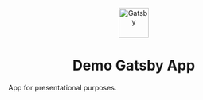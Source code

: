 <p align="center">
  <a href="https://www.franciszekfiutek.com">
    <img alt="Gatsby" src="https://www.gatsbyjs.com/Gatsby-Monogram.svg" width="60" />
  </a>
</p>
<h1 align="center">
  Demo Gatsby App
</h1>

App for presentational purposes.
